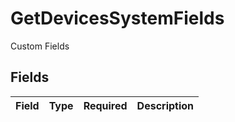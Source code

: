 # GetDevicesSystemFields

Custom Fields


## Fields

| Field       | Type        | Required    | Description |
| ----------- | ----------- | ----------- | ----------- |